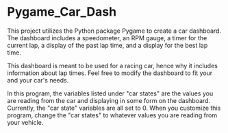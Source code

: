 # Pygame_Car_Dash
This project utilizes the Python package Pygame to create a car dashboard. The dashboard includes a speedometer, an RPM gauge, a timer for the current lap, a display of the past lap time, and a display for the best lap time.

This dashboard is meant to be used for a racing car, hence why it includes information about lap times. Feel free to modify the dashboard to fit your and your car's needs.

In this program, the variables listed under "car states" are the values you are reading from the car and displaying in some form on the dashboard. Currently, the "car state" variables are all set to 0. When you customize this program, change the "car states" to whatever values you are reading from your vehicle.
